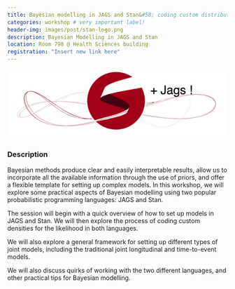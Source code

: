 ```yaml
---
title: Bayesian modelling in JAGS and Stan&#58; coding custom distributions, joint models, and other tips
categories: workshop # very important label!
header-img: images/post/stan-logo.png
description: Bayesian Modelling in JAGS and Stan
location: Room 790 @ Health Sciences building
registration: "Insert new link here"
---
```


<div class="row">
<div class="col-sm-3"></div>
<div class="col-sm-6">
    <img src="/images/post/stan-logo.png">
</div>
<div class="col-sm-3"></div>
</div>

### Description

Bayesian methods produce clear and easily interpretable results, allow us to incorporate all the available information through the use of priors, and offer a flexible template for setting up complex models. In this workshop, we will explore some practical aspects of Bayesian modelling using two popular probabilistic programming languages: JAGS and Stan.

The session will begin with a quick overview of how to set up models in JAGS and Stan. We will then explore the process of coding custom densities for the likelihood in both languages.

We will also explore a general framework for setting up different types of joint models, including the traditional joint longitudinal and time-to-event models.

We will also discuss quirks of working with the two different languages, and other practical tips for Bayesian modelling.
